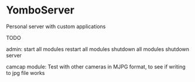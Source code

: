 
# YomboServer
Personal server with custom applications





TODO

admin:
    start all modules
    restart all modules
    shutdown all modules
    shutdown server

camcap module:
    Test with other cameras in MJPG format, to see if writing to jpg file works